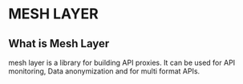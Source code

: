 # MESH LAYER

## What is Mesh Layer
mesh layer is a library for building API proxies. It can be used for API monitoring, Data anonymization and for multi format APIs.



 